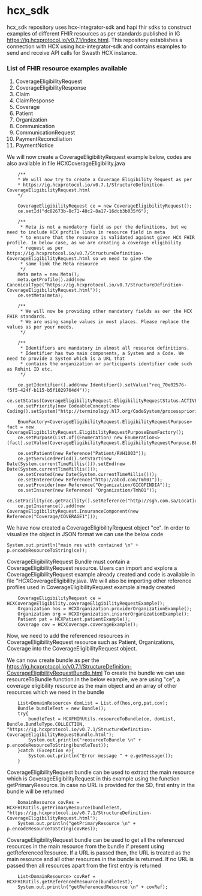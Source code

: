 # hcx_sdk

hcx_sdk repository uses hcx-integrator-sdk and hapi fhir sdks to construct examples of different FHIR resources as per 
standards published in IG https://ig.hcxprotocol.io/v0.7.1/index.html. This repository establishes a connection with HCX
using hcx-integrator-sdk and contains examples to send and receive API calls for Swasth HCX instance.

### List of FHIR resource examples available
1. CoverageEligibilityRequest
2. CoverageEligibilityResponse
3. Claim
4. ClaimResponse
5. Coverage
6. Patient
7. Organization
8. Communication
9. CommunicationRequest
10. PaymentReconciliation
11. PaymentNotice




We will now create a    CoverageEligibilityRequest example below, codes are also available in file HCXCoverageEligibility.java

        /**
        * We will now try to create a Coverage Eligibility Request as per
        * https://ig.hcxprotocol.io/v0.7.1/StructureDefinition-CoverageEligibilityRequest.html
        */

        CoverageEligibilityRequest ce = new CoverageEligibilityRequest();
        ce.setId("dc82673b-8c71-48c2-8a17-16dcb3b035f6");

        /**
         * Meta is not a mandatory field as per the definitions, but we need to include HCX profile links in resource field in meta
         * to ensure that the resource is validated against given HCX FHIR profile. In below case, as we are creating a coverage eligibility
         * request as per https://ig.hcxprotocol.io/v0.7/StructureDefinition-CoverageEligibilityRequest.html so we need to give the
         * same link the Meta resource
         */
        Meta meta = new Meta();
        meta.getProfile().add(new CanonicalType("https://ig.hcxprotocol.io/v0.7/StructureDefinition-CoverageEligibilityRequest.html"));
        ce.setMeta(meta);

        /**
         * We will now be providing other mandatory fields as oer the HCX FHIR standards.
         * We are using sample values in most places. Please replace the values as per your needs.
         */

        /**
         * Identifiers are mandatory in almost all resource definitions.
         * Identifier has two main components, a System and a Code. We need to provide a System which is a URL that
         * contains the organization or participants identifier code such as Rohini ID etc.
         */

        ce.getIdentifier().add(new Identifier().setValue("req_70e02576-f5f5-424f-b115-b5f1029704d4"));
        ce.setStatus(CoverageEligibilityRequest.EligibilityRequestStatus.ACTIVE);
        ce.setPriority(new CodeableConcept(new Coding().setSystem("http://terminology.hl7.org/CodeSystem/processpriority").setCode("normal")));

        EnumFactory<CoverageEligibilityRequest.EligibilityRequestPurpose> fact = new CoverageEligibilityRequest.EligibilityRequestPurposeEnumFactory();
        ce.setPurpose(List.of((Enumeration) new Enumeration<>(fact).setValue(CoverageEligibilityRequest.EligibilityRequestPurpose.BENEFITS)));

        ce.setPatient(new Reference("Patient/RVH1003"));
        ce.getServicedPeriod().setStart(new Date(System.currentTimeMillis())).setEnd(new Date(System.currentTimeMillis()));
        ce.setCreated(new Date(System.currentTimeMillis()));
        ce.setEnterer(new Reference("http://abcd.com/Tmh01"));
        ce.setProvider(new Reference("Organization/GICOFINDIA"));
        ce.setInsurer(new Reference( "Organization/Tmh01"));
        ce.setFacility(ce.getFacility().setReference("http://sgh.com.sa/Location/4461281"));
        ce.getInsurance().add(new CoverageEligibilityRequest.InsuranceComponent(new Reference("Coverage/COVERAGE1")));

We have now created a CoverageEligibilityRequest object "ce". In order to visualize the object in JSON format we can use the below code

`System.out.println("main res with contained \n" + p.encodeResourceToString(ce));`

CoverageEligibilityRequest Bundle must contain a CoverageEligibilityRequest resource. Users can import and explore a CoverageEligibilityRequest example already created and code is available in file "HCXCoverageEligibility.java. We will also be importing other reference profiles used in CoverageEligibilityRequest example already created
        
        CoverageEligibilityRequest ce = HCXCoverageEligibility.coverageEligibilityRequestExample();
        Organization hos = HCXOrganization.providerOrganizationExample();
        Organization org = HCXOrganization.insurerOrganizationExample();
        Patient pat = HCXPatient.patientExample();
        Coverage cov = HCXCoverage.coverageExample();



Now, we need to add the referenced resources in CoverageEligibilityRequest resource such as Patient, Organizations, Coverage
into the CoverageEligibilityRequest object.

We can now create bundle as per the https://ig.hcxprotocol.io/v0.7.1/StructureDefinition-CoverageEligibilityRequestBundle.html
To create the bundle we can use resourceToBundle function.In the below example, we are using "ce", a coverage eligibility resource
as the main object and an array of other resources which we need in the bundle

        List<DomainResource> domList = List.of(hos,org,pat,cov);
        Bundle bundleTest = new Bundle();
        try{
            bundleTest = HCXFHIRUtils.resourceToBundle(ce, domList, Bundle.BundleType.COLLECTION, "https://ig.hcxprotocol.io/v0.7.1/StructureDefinition-CoverageEligibilityRequestBundle.html");
            System.out.println("reosurceToBundle \n" + p.encodeResourceToString(bundleTest));
        }catch (Exception e){
            System.out.println("Error message " + e.getMessage());
        }




CoverageEligibilityRequest bundle can be used to extract the main resource which is CoverageEligibilityRequest
in this example using the function getPrimaryResource. In case no URL is provided for the SD, first entry in the bundle will be
returned

        DomainResource covRes = HCXFHIRUtils.getPrimaryResource(bundleTest, "https://ig.hcxprotocol.io/v0.7.1/StructureDefinition-CoverageEligibilityRequest.html");
        System.out.println("getPrimaryResource \n" + p.encodeResourceToString(covRes));


CoverageEligibilityRequest bundle can be used to get all the referenced resources in the main resource from the bundle
if present using getReferencedResource. If a URL is passed then, the URL is treated as the main resource and all other
resources in the bundle is returned. If no URL is passed then all resources apart from the first entry is returned

        List<DomainResource> covRef = HCXFHIRUtils.getReferencedResource(bundleTest);
        System.out.println("getReferencedResource \n" + covRef);
